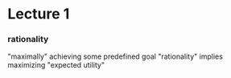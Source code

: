 # Lecture 1

### rationality

"maximally" achieving some predefined goal
"rationality" implies maximizing "expected utility"


